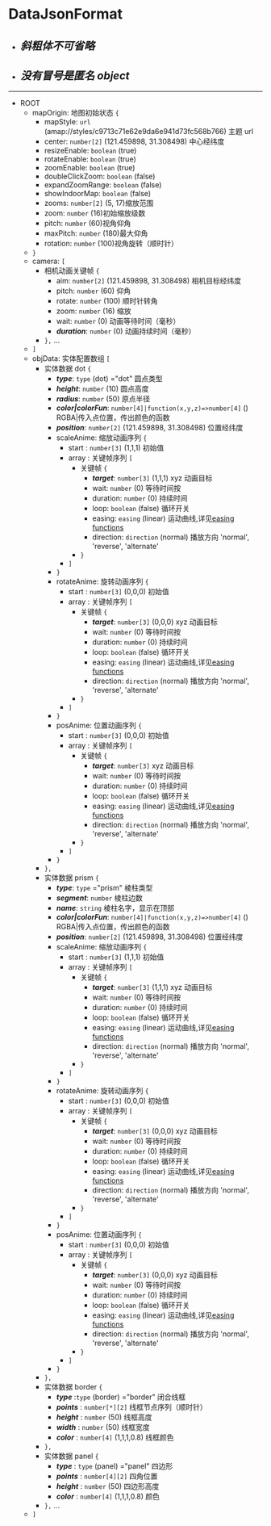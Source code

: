 # DataJsonFormat

-   ## **_斜粗体不可省略_**
-   ## **_没有冒号是匿名 object_**

---

-   ROOT
    -   mapOrigin: 地图初始状态 `{`
        -   mapStyle: `url` (amap://styles/c9713c71e62e9da6e941d73fc568b766) 主题 url
        -   center: `number[2]` (121.459898, 31.308498) 中心经纬度
        -   resizeEnable: `boolean` (true)
        -   rotateEnable: `boolean` (true)
        -   zoomEnable: `boolean` (true)
        -   doubleClickZoom: `boolean` (false)
        -   expandZoomRange: `boolean` (false)
        -   showIndoorMap: `boolean` (false)
        -   zooms: `number[2]` (5, 17)缩放范围
        -   zoom: `number` (16)初始缩放级数
        -   pitch: `number` (60)视角仰角
        -   maxPitch: `number` (180)最大仰角
        -   rotation: `number` (100)视角旋转（顺时针）
    -   `}`
    -   camera: `[`
        -   相机动画关键帧 `{`
            -   aim: `number[2]` (121.459898, 31.308498) 相机目标经纬度
            -   pitch: `number` (60) 仰角
            -   rotate: `number` (100) 顺时针转角
            -   zoom: `number` (16) 缩放
            -   wait: `number` (0) 动画等待时间（毫秒）
            -   **_duration_**: `number` (0) 动画持续时间（毫秒）
        -   `},` ...
    -   `]`
    -   objData: 实体配置数组 `[`
        -   实体数据 dot `{`
            -   **_type_**: `type` (dot) ="dot" 圆点类型
            -   **_height_**: `number` (10) 圆点高度
            -   **_radius_**: `number` (50) 原点半径
            -   **_color|colorFun_**: `number[4]|function(x,y,z)=>number[4]` () RGBA|传入点位置，传出颜色的函数
            -   **_position_**: `number[2]` (121.459898, 31.308498) 位置经纬度
            -   scaleAnime: 缩放动画序列 `{`
                -   start : `number[3]` (1,1,1) 初始值
                -   array : 关键帧序列 `[`
                    -   关键帧 `{`
                        -   **_target_**: `number[3]` (1,1,1) xyz 动画目标
                        -   wait: `number` (0) 等待时间按
                        -   duration: `number` (0) 持续时间
                        -   loop: `boolean` (false) 循环开关
                        -   easing: `easing` (linear) 运动曲线,详见[easing functions](https://github.com/juliangarnier/anime/#easing-functions)
                        -   direction: `direction` (normal) 播放方向 'normal', 'reverse', 'alternate'
                    -   `}`
                -   `]`
            -   `}`
            -   rotateAnime: 旋转动画序列 `{`
                -   start : `number[3]` (0,0,0) 初始值
                -   array : 关键帧序列 `[`
                    -   关键帧 `{`
                        -   **_target_**: `number[3]` (0,0,0) xyz 动画目标
                        -   wait: `number` (0) 等待时间按
                        -   duration: `number` (0) 持续时间
                        -   loop: `boolean` (false) 循环开关
                        -   easing: `easing` (linear) 运动曲线,详见[easing functions](https://github.com/juliangarnier/anime/#easing-functions)
                        -   direction: `direction` (normal) 播放方向 'normal', 'reverse', 'alternate'
                    -   `}`
                -   `]`
            -   `}`
            -   posAnime: 位置动画序列 `{`
                -   start : `number[3]` (0,0,0) 初始值
                -   array : 关键帧序列 `[`
                    -   关键帧 `{`
                        -   **_target_**: `number[3]` xyz 动画目标
                        -   wait: `number` (0) 等待时间按
                        -   duration: `number` (0) 持续时间
                        -   loop: `boolean` (false) 循环开关
                        -   easing: `easing` (linear) 运动曲线,详见[easing functions](https://github.com/juliangarnier/anime/#easing-functions)
                        -   direction: `direction` (normal) 播放方向 'normal', 'reverse', 'alternate'
                    -   `}`
                -   `]`
            -   `}`
        -   `},`
        -   实体数据 prism `{`
            -   **_type_**: `type` ="prism" 棱柱类型
            -   **_segment_**: `number` 棱柱边数
            -   **_name_**: `string` 棱柱名字，显示在顶部
            -   **_color|colorFun_**: `number[4]|function(x,y,z)=>number[4]` () RGBA|传入点位置，传出颜色的函数
            -   **_position_**: `number[2]` (121.459898, 31.308498) 位置经纬度
            -   scaleAnime: 缩放动画序列 `{`
                -   start : `number[3]` (1,1,1) 初始值
                -   array : 关键帧序列 `[`
                    -   关键帧 `{`
                        -   **_target_**: `number[3]` (1,1,1) xyz 动画目标
                        -   wait: `number` (0) 等待时间按
                        -   duration: `number` (0) 持续时间
                        -   loop: `boolean` (false) 循环开关
                        -   easing: `easing` (linear) 运动曲线,详见[easing functions](https://github.com/juliangarnier/anime/#easing-functions)
                        -   direction: `direction` (normal) 播放方向 'normal', 'reverse', 'alternate'
                    -   `}`
                -   `]`
            -   `}`
            -   rotateAnime: 旋转动画序列 `{`
                -   start : `number[3]` (0,0,0) 初始值
                -   array : 关键帧序列 `[`
                    -   关键帧 `{`
                        -   **_target_**: `number[3]` (0,0,0) xyz 动画目标
                        -   wait: `number` (0) 等待时间按
                        -   duration: `number` (0) 持续时间
                        -   loop: `boolean` (false) 循环开关
                        -   easing: `easing` (linear) 运动曲线,详见[easing functions](https://github.com/juliangarnier/anime/#easing-functions)
                        -   direction: `direction` (normal) 播放方向 'normal', 'reverse', 'alternate'
                    -   `}`
                -   `]`
            -   `}`
            -   posAnime: 位置动画序列 `{`
                -   start : `number[3]` (0,0,0) 初始值
                -   array : 关键帧序列 `[`
                    -   关键帧 `{`
                        -   **_target_**: `number[3]` (0,0,0) xyz 动画目标
                        -   wait: `number` (0) 等待时间按
                        -   duration: `number` (0) 持续时间
                        -   loop: `boolean` (false) 循环开关
                        -   easing: `easing` (linear) 运动曲线,详见[easing functions](https://github.com/juliangarnier/anime/#easing-functions)
                        -   direction: `direction` (normal) 播放方向 'normal', 'reverse', 'alternate'
                    -   `}`
                -   `]`
            -   `}`
        -   `},`
        -   实体数据 border `{`
            -   **_type_** :`type` (border) ="border" 闭合线框
            -   **_points_** : `number[*][2]` 线框节点序列（顺时针）
            -   **_height_** : `number` (50) 线框高度
            -   **_width_** : `number` (50) 线框宽度
            -   **_color_** : `number[4]` (1,1,1,0.8) 线框颜色
        -   `},`
        -   实体数据 panel `{`
            -   **_type_** : `type` (panel) ="panel" 四边形
            -   **_points_** : `number[4][2]` 四角位置
            -   **_height_** : `number` (50) 四边形高度
            -   **_color_** : `number[4]` (1,1,1,0.8) 颜色
        -   `},` ...
    -   `]`
